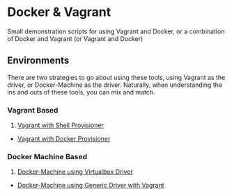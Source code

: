 # **Docker & Vagrant**

Small demonstration scripts for using Vagrant and Docker, or a combination of Docker and Vagrant (or Vagrant and Docker)

## **Environments**

There are two strategies to go about using these tools, using Vagrant as the driver, or Docker-Machine as the driver.  Naturally, when understanding the ins and outs of these tools, you can mix and match.

### **Vagrant Based**
1. [Vagrant with Shell Provisioner](single-tier/vagrant-shell/)
- [Vagrant with Docker Provisioner](single-tier/vagrant-docker/)

### **Docker Machine Based**
1. [Docker-Machine using Virtualbox Driver](single-tier/vagrant-provision-shell/)
- [Docker-Machine using Generic Driver with Vagrant](single-tier/machine-vagrant/)
